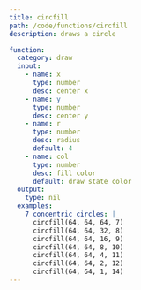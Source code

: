 ```yaml
---
title: circfill
path: /code/functions/circfill
description: draws a circle

function:
  category: draw
  input:
    - name: x
      type: number
      desc: center x
    - name: y
      type: number
      desc: center y
    - name: r
      type: number
      desc: radius
      default: 4
    - name: col
      type: number
      desc: fill color
      default: draw state color
  output:
    type: nil
  examples:
    7 concentric circles: |
      circfill(64, 64, 64, 7)
      circfill(64, 64, 32, 8)
      circfill(64, 64, 16, 9)
      circfill(64, 64, 8, 10)
      circfill(64, 64, 4, 11)
      circfill(64, 64, 2, 12)
      circfill(64, 64, 1, 14)
---
```

